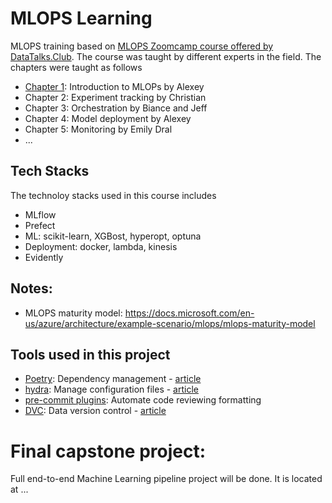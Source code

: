 # MLOPS Learning 

MLOPS training based on [MLOPS Zoomcamp course offered by DataTalks.Club](https://github.com/DataTalksClub/mlops-zoomcamp). The course was taught by different experts in the field. The chapters were taught as follows
 - [Chapter 1](01-intro): Introduction to MLOPs by Alexey
 - Chapter 2: Experiment tracking by Christian 
 - Chapter 3: Orchestration by Biance and Jeff
 - Chapter 4: Model deployment by Alexey
 - Chapter 5: Monitoring by Emily Dral
 - ...

## Tech Stacks

The technoloy stacks used in this course includes
- MLflow
- Prefect
- ML: scikit-learn, XGBost, hyperopt, optuna
- Deployment: docker, lambda, kinesis
- Evidently

## Notes:
- MLOPS maturity model: https://docs.microsoft.com/en-us/azure/architecture/example-scenario/mlops/mlops-maturity-model


## Tools used in this project
* [Poetry](https://towardsdatascience.com/how-to-effortlessly-publish-your-python-package-to-pypi-using-poetry-44b305362f9f): Dependency management - [article](https://mathdatasimplified.com/2023/06/12/poetry-a-better-way-to-manage-python-dependencies/)
* [hydra](https://hydra.cc/): Manage configuration files - [article](https://mathdatasimplified.com/2023/05/25/stop-hard-coding-in-a-data-science-project-use-configuration-files-instead/)
* [pre-commit plugins](https://pre-commit.com/): Automate code reviewing formatting
* [DVC](https://dvc.org/): Data version control - [article](https://mathdatasimplified.com/2023/02/20/introduction-to-dvc-data-version-control-tool-for-machine-learning-projects-2/)

# Final capstone project:
Full end-to-end Machine Learning pipeline project will be done. It is located at ...
